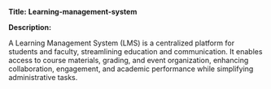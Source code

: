 **Title:**    **Learning-management-system**


**Description:**   

A Learning Management System (LMS) is a centralized platform for students and faculty, streamlining education and communication. It enables access to course materials, grading, and event organization, enhancing collaboration, engagement, and academic performance while simplifying administrative tasks.

